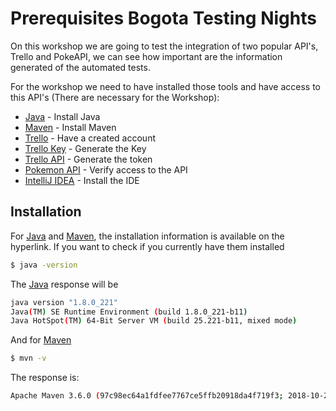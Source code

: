 # Prerequisites Bogota Testing Nights

On this workshop we are going to test the integration of two popular API's, Trello and PokeAPI, we can see how important are the information generated of the automated tests.

For the workshop we need to have installed those tools and have access to this API's (There are necessary for the Workshop):

* [Java] - Install Java
* [Maven] - Install Maven
* [Trello] - Have a created account
* [Trello Key] - Generate the Key
* [Trello API] - Generate the token 
* [Pokemon API] - Verify access to the API
* [IntelliJ IDEA] - Install the IDE



## Installation

For [Java] and [Maven], the installation information is available on the hyperlink.
If you want to check if you currently have them installed

```sh
$ java -version
```
The [Java] response will be

```sh
java version "1.8.0_221"
Java(TM) SE Runtime Environment (build 1.8.0_221-b11)
Java HotSpot(TM) 64-Bit Server VM (build 25.221-b11, mixed mode)
```
 And for [Maven]

```sh
$ mvn -v
```

The response is:

```sh
Apache Maven 3.6.0 (97c98ec64a1fdfee7767ce5ffb20918da4f719f3; 2018-10-24T13:41:47-05:00)
```








   [Cucumber Plugin]: <http://letzdotesting.com/install-cucumber-plugin-for-intellij/>
   [Gherkin]: <https://cucumber.io/docs/gherkin/reference/>
   [Cucumber]: <https://cucumber.io/docs/installation/>
   [IntelliJ IDEA]: <https://www.jetbrains.com/idea/download/>
   [Maven]: <https://maven.apache.org/install.html>
   [Java]: <https://www.oracle.com/technetwork/java/javase/downloads/jdk8-downloads-2133151.html>
   [Trello API]: <https://developers.trello.com/reference#introduction>
   [Trello Key]: <https://trello.com/app-key>
   [Trello]: <https://trello.com/>
   [Pokemon API]: <http://pokeapi.salestock.net/docsv2/#info>

